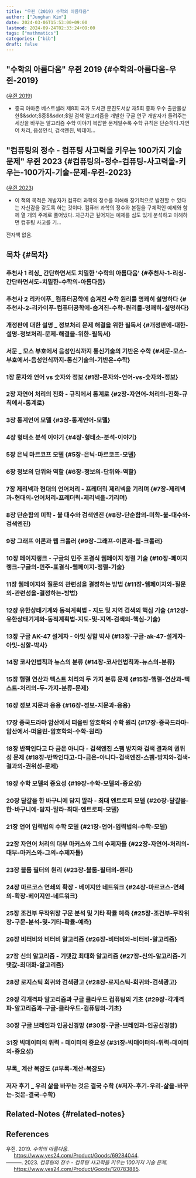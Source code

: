 ```yaml
---
title: "우쥔 (2019) 수학의 아름다움"
author: ["Junghan Kim"]
date: 2024-03-06T15:53:00+09:00
lastmod: 2024-09-24T02:33:24+09:00
tags: ["mathmatics"]
categories: ["bib"]
draft: false
---
```


## "수학의 아름다움" 우쥔 2019 {#수학의-아름다움-우쥔-2019}

(<a href="#citeproc_bib_item_1">우쥔 2019</a>)

-   중국 아마존 베스트셀러 제8회 국가 도서관 문진도서상 재5회 중화 우수 출판물상 한$&sdot;$중$&sdot;$일 검색 알고리즘을 개발한 구글 연구 개발자가 들려주는 세상을 바꾸는 알고리즘 수학 이야기 복잡한 문제일수록 수학 규칙은 단순하다.자연어 처리, 음성인식, 검색엔진, 빅데이...


## "컴퓨팅의 정수 - 컴퓨팅 사고력을 키우는 100가지 기술 문제" 우쥔 2023 {#컴퓨팅의-정수-컴퓨팅-사고력을-키우는-100가지-기술-문제-우쥔-2023}

(<a href="#citeproc_bib_item_2">우쥔 2023</a>)

-   이 책의 목적은 개발자가 컴퓨터 과학의 정수를 이해해 장기적으로 발전할 수 있다는 자신감을 갖도록 하는 것이다. 컴퓨터 과학의 정수와 본질을 구체적인 예제와 함께 열 개의 주제로 풀어냈다. 차근차근 깊어지는 예제를 심도 있게 분석하고 이해하면 컴퓨팅 사고를 기...

전자책 없음.


## 목차 {#목차}


### 추천사 1 리싱\_ 간단하면서도 치밀한 '수학의 아름다움' {#추천사-1-리싱-간단하면서도-치밀한-수학의-아름다움}


### 추천사 2 리카이푸\_ 컴퓨터공학에 숨겨진 수학 원리를 명쾌히 설명하다 {#추천사-2-리카이푸-컴퓨터공학에-숨겨진-수학-원리를-명쾌히-설명하다}


### 개정판에 대한 설명 _ 정보처리 문제 해결을 위한 필독서 {#개정판에-대한-설명-정보처리-문제-해결을-위한-필독서}


### 서문 _ 모스 부호에서 음성인식까지 통신기술의 기반은 수학 {#서문-모스-부호에서-음성인식까지-통신기술의-기반은-수학}


### 1장 문자와 언어 vs 숫자와 정보 {#1장-문자와-언어-vs-숫자와-정보}


### 2장 자연어 처리의 진화 - 규칙에서 통계로 {#2장-자연어-처리의-진화-규칙에서-통계로}


### 3장 통계언어 모델 {#3장-통계언어-모델}


### 4장 형태소 분석 이야기 {#4장-형태소-분석-이야기}


### 5장 은닉 마르코프 모델 {#5장-은닉-마르코프-모델}


### 6장 정보의 단위와 역할 {#6장-정보의-단위와-역할}


### 7장 제리넥과 현대의 언어처리 - 프레더릭 제리넥을 기리며 {#7장-제리넥과-현대의-언어처리-프레더릭-제리넥을-기리며}


### 8장 단순함의 미학 - 불 대수와 검색엔진 {#8장-단순함의-미학-불-대수와-검색엔진}


### 9장 그래프 이론과 웹 크롤러 {#9장-그래프-이론과-웹-크롤러}


### 10장 페이지랭크 - 구글의 민주 표결식 웹페이지 정렬 기술 {#10장-페이지랭크-구글의-민주-표결식-웹페이지-정렬-기술}


### 11장 웹페이지와 질문의 관련성을 결정하는 방법 {#11장-웹페이지와-질문의-관련성을-결정하는-방법}


### 12장 유한상태기계와 동적계획법 - 지도 및 지역 검색의 핵심 기술 {#12장-유한상태기계와-동적계획법-지도-및-지역-검색의-핵심-기술}


### 13장 구글 AK-47 설계자 - 아밋 싱할 박사 {#13장-구글-ak-47-설계자-아밋-싱할-박사}


### 14장 코사인법칙과 뉴스의 분류 {#14장-코사인법칙과-뉴스의-분류}


### 15장 행렬 연산과 텍스트 처리의 두 가지 분류 문제 {#15장-행렬-연산과-텍스트-처리의-두-가지-분류-문제}


### 16장 정보 지문과 응용 {#16장-정보-지문과-응용}


### 17장 중국드라마 암산에서 떠올린 암호학의 수학 원리 {#17장-중국드라마-암산에서-떠올린-암호학의-수학-원리}


### 18장 반짝인다고 다 금은 아니다 - 검색엔진 스팸 방지와 검색 결과의 권위성 문제 {#18장-반짝인다고-다-금은-아니다-검색엔진-스팸-방지와-검색-결과의-권위성-문제}


### 19장 수학 모델의 중요성 {#19장-수학-모델의-중요성}


### 20장 달걀을 한 바구니에 담지 말라 - 최대 엔트로피 모델 {#20장-달걀을-한-바구니에-담지-말라-최대-엔트로피-모델}


### 21장 언어 입력법의 수학 모델 {#21장-언어-입력법의-수학-모델}


### 22장 자연어 처리의 대부 마커스와 그의 수제자들 {#22장-자연어-처리의-대부-마커스와-그의-수제자들}


### 23장 블룸 필터의 원리 {#23장-블룸-필터의-원리}


### 24장 마르코스 연쇄의 확장 - 베이지안 네트워크 {#24장-마르코스-연쇄의-확장-베이지안-네트워크}


### 25장 조건부 무작위장 구문 분석 및 기타 확률 예측 {#25장-조건부-무작위장-구문-분석-및-기타-확률-예측}


### 26장 비터비와 비터비 알고리즘 {#26장-비터비와-비터비-알고리즘}


### 27장 신의 알고리즘 - 기댓값 최대화 알고리즘 {#27장-신의-알고리즘-기댓값-최대화-알고리즘}


### 28장 로지스틱 회귀와 검색광고 {#28장-로지스틱-회귀와-검색광고}


### 29장 각개격파 알고리즘과 구글 클라우드 컴퓨팅의 기초 {#29장-각개격파-알고리즘과-구글-클라우드-컴퓨팅의-기초}


### 30장 구글 브레인과 인공신경망 {#30장-구글-브레인과-인공신경망}


### 31장 빅데이터의 위력 - 데이터의 중요성 {#31장-빅데이터의-위력-데이터의-중요성}


### 부록\_ 계산 복잡도 {#부록-계산-복잡도}


### 저자 후기 _ 우리 삶을 바꾸는 것은 결국 수학 {#저자-후기-우리-삶을-바꾸는-것은-결국-수학}


## Related-Notes {#related-notes}

## References

<style>.csl-entry{text-indent: -1.5em; margin-left: 1.5em;}</style><div class="csl-bib-body">
  <div class="csl-entry"><a id="citeproc_bib_item_1"></a>우쥔. 2019. <i>수학의 아름다움</i>. <a href="https://www.yes24.com/Product/Goods/69284044">https://www.yes24.com/Product/Goods/69284044</a>.</div>
  <div class="csl-entry"><a id="citeproc_bib_item_2"></a>———. 2023. <i>컴퓨팅의 정수 - 컴퓨팅 사고력을 키우는 100가지 기술 문제</i>. <a href="https://www.yes24.com/Product/Goods/120783885">https://www.yes24.com/Product/Goods/120783885</a>.</div>
</div>
